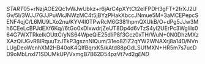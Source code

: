 $START$05+rNzjAOE2Qc1vWJwUbkz+r6jArC4pXYtCt2eIFPDH3gFT+2frXJ2UGv/5I/3WJJ7GJJPuWkJNWzMC4t5jBYzPHakXbccJNmue5M+3aMCEPepcSENF4qjC/L6MU9LXo2nu/KYV4I0TPwRcM6G381hpmQXUkB/O+dPg5JJw3Mh6CEeLcBPJdEXf6Kq//6tGo0xDIxwdrjZeUT8Dp4d6vTzS4yl2UErPc3WgliIs064G7WXTRkeIkOUttC/yNS64WpeQiE25dliP8f3Gcz0xTH/WuN+0N0DhzMXzXAzQiUGvR8lRquuTzJTkP3gsznNlQum/31eo8ZIZ2qYW2WNAXrj8a14D/NVnLUgDeoWcnhXM2HB40oK4QIfBqrxK5/kAtd88pGdLSUfMXN+HR5m7s7ucDD9oMbLnxl71SDUMkUP/VxmgB7B62D54pzVt7vd2g$END$